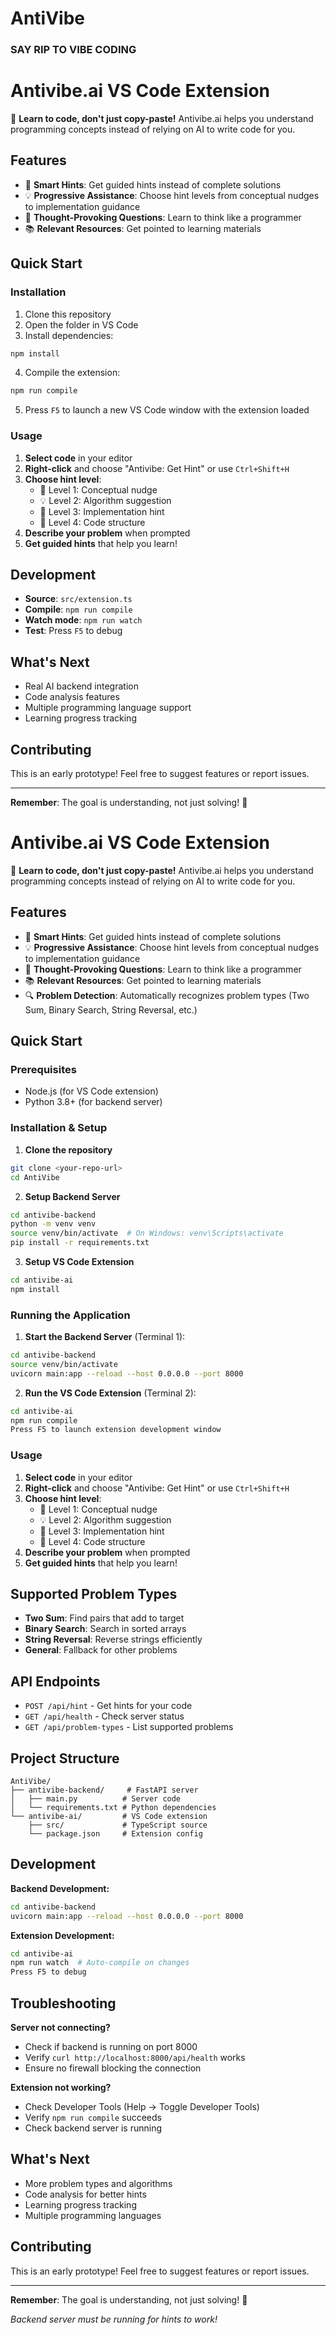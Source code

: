 # AntiVibe
### SAY RIP TO VIBE CODING

# Antivibe.ai VS Code Extension

🚀 **Learn to code, don't just copy-paste!** Antivibe.ai helps you understand programming concepts instead of relying on AI to write code for you.

## Features

- 🎯 **Smart Hints**: Get guided hints instead of complete solutions
- 💡 **Progressive Assistance**: Choose hint levels from conceptual nudges to implementation guidance
- 🤔 **Thought-Provoking Questions**: Learn to think like a programmer
- 📚 **Relevant Resources**: Get pointed to learning materials

## Quick Start

### Installation

1. Clone this repository
2. Open the folder in VS Code
3. Install dependencies:
```bash
npm install
```
4. Compile the extension:
```bash
npm run compile
```
5. Press `F5` to launch a new VS Code window with the extension loaded

### Usage

1. **Select code** in your editor
2. **Right-click** and choose "Antivibe: Get Hint" or use `Ctrl+Shift+H`
3. **Choose hint level**:
   - 🚀 Level 1: Conceptual nudge
   - 💡 Level 2: Algorithm suggestion  
   - 🔧 Level 3: Implementation hint
   - 🎯 Level 4: Code structure
4. **Describe your problem** when prompted
5. **Get guided hints** that help you learn!

## Development

- **Source**: `src/extension.ts`
- **Compile**: `npm run compile`
- **Watch mode**: `npm run watch`
- **Test**: Press `F5` to debug

## What's Next

- Real AI backend integration
- Code analysis features  
- Multiple programming language support
- Learning progress tracking

## Contributing

This is an early prototype! Feel free to suggest features or report issues.

---

**Remember**: The goal is understanding, not just solving! 🧠
# Antivibe.ai VS Code Extension

🚀 **Learn to code, don't just copy-paste!** Antivibe.ai helps you understand programming concepts instead of relying on AI to write code for you.

## Features

- 🎯 **Smart Hints**: Get guided hints instead of complete solutions
- 💡 **Progressive Assistance**: Choose hint levels from conceptual nudges to implementation guidance
- 🤔 **Thought-Provoking Questions**: Learn to think like a programmer
- 📚 **Relevant Resources**: Get pointed to learning materials
- 🔍 **Problem Detection**: Automatically recognizes problem types (Two Sum, Binary Search, String Reversal, etc.)

## Quick Start

### Prerequisites

- Node.js (for VS Code extension)
- Python 3.8+ (for backend server)

### Installation & Setup

1. **Clone the repository**
```bash
git clone <your-repo-url>
cd AntiVibe
```

2. **Setup Backend Server**
```bash
cd antivibe-backend
python -m venv venv
source venv/bin/activate  # On Windows: venv\Scripts\activate
pip install -r requirements.txt
```

3. **Setup VS Code Extension**
```bash
cd antivibe-ai
npm install
```

### Running the Application

1. **Start the Backend Server** (Terminal 1):
```bash
cd antivibe-backend
source venv/bin/activate
uvicorn main:app --reload --host 0.0.0.0 --port 8000
```

2. **Run the VS Code Extension** (Terminal 2):
```bash
cd antivibe-ai
npm run compile
Press F5 to launch extension development window
```

### Usage

1. **Select code** in your editor
2. **Right-click** and choose "Antivibe: Get Hint" or use `Ctrl+Shift+H`
3. **Choose hint level**:
   - 🚀 Level 1: Conceptual nudge
   - 💡 Level 2: Algorithm suggestion  
   - 🔧 Level 3: Implementation hint
   - 🎯 Level 4: Code structure
4. **Describe your problem** when prompted
5. **Get guided hints** that help you learn!

## Supported Problem Types

- **Two Sum**: Find pairs that add to target
- **Binary Search**: Search in sorted arrays  
- **String Reversal**: Reverse strings efficiently
- **General**: Fallback for other problems

## API Endpoints

- `POST /api/hint` - Get hints for your code
- `GET /api/health` - Check server status
- `GET /api/problem-types` - List supported problems

## Project Structure

```
AntiVibe/
├── antivibe-backend/     # FastAPI server
│   ├── main.py          # Server code
│   └── requirements.txt # Python dependencies
└── antivibe-ai/         # VS Code extension
    ├── src/             # TypeScript source
    └── package.json     # Extension config
```

## Development

**Backend Development:**
```bash
cd antivibe-backend
uvicorn main:app --reload --host 0.0.0.0 --port 8000
```

**Extension Development:**
```bash
cd antivibe-ai
npm run watch  # Auto-compile on changes
Press F5 to debug
```

## Troubleshooting

**Server not connecting?**
- Check if backend is running on port 8000
- Verify `curl http://localhost:8000/api/health` works
- Ensure no firewall blocking the connection

**Extension not working?**
- Check Developer Tools (Help → Toggle Developer Tools)
- Verify `npm run compile` succeeds
- Check backend server is running

## What's Next

- More problem types and algorithms
- Code analysis for better hints  
- Learning progress tracking
- Multiple programming languages

## Contributing

This is an early prototype! Feel free to suggest features or report issues.

---

**Remember**: The goal is understanding, not just solving! 🧠

*Backend server must be running for hints to work!*
